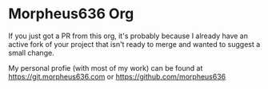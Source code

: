 # Morpheus636 Org
If you just got a PR from this org, it's probably because I already have an active fork of your project that isn't ready to merge and wanted to suggest a small change. 

My personal profie (with most of my work) can be found at https://git.morpheus636.com or https://github.com/morpheus636
